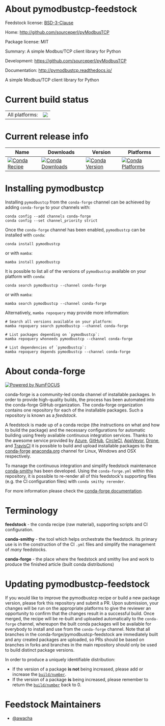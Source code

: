 About pymodbustcp-feedstock
===========================

Feedstock license: [BSD-3-Clause](https://github.com/conda-forge/pymodbustcp-feedstock/blob/main/LICENSE.txt)

Home: http://github.com/sourceperl/pyModbusTCP

Package license: MIT

Summary: A simple Modbus/TCP client library for Python

Development: https://github.com/sourceperl/pyModbusTCP

Documentation: http://pymodbustcp.readthedocs.io/

A simple Modbus/TCP client library for Python


Current build status
====================


<table><tr><td>All platforms:</td>
    <td>
      <a href="https://dev.azure.com/conda-forge/feedstock-builds/_build/latest?definitionId=6098&branchName=main">
        <img src="https://dev.azure.com/conda-forge/feedstock-builds/_apis/build/status/pymodbustcp-feedstock?branchName=main">
      </a>
    </td>
  </tr>
</table>

Current release info
====================

| Name | Downloads | Version | Platforms |
| --- | --- | --- | --- |
| [![Conda Recipe](https://img.shields.io/badge/recipe-pymodbustcp-green.svg)](https://anaconda.org/conda-forge/pymodbustcp) | [![Conda Downloads](https://img.shields.io/conda/dn/conda-forge/pymodbustcp.svg)](https://anaconda.org/conda-forge/pymodbustcp) | [![Conda Version](https://img.shields.io/conda/vn/conda-forge/pymodbustcp.svg)](https://anaconda.org/conda-forge/pymodbustcp) | [![Conda Platforms](https://img.shields.io/conda/pn/conda-forge/pymodbustcp.svg)](https://anaconda.org/conda-forge/pymodbustcp) |

Installing pymodbustcp
======================

Installing `pymodbustcp` from the `conda-forge` channel can be achieved by adding `conda-forge` to your channels with:

```
conda config --add channels conda-forge
conda config --set channel_priority strict
```

Once the `conda-forge` channel has been enabled, `pymodbustcp` can be installed with `conda`:

```
conda install pymodbustcp
```

or with `mamba`:

```
mamba install pymodbustcp
```

It is possible to list all of the versions of `pymodbustcp` available on your platform with `conda`:

```
conda search pymodbustcp --channel conda-forge
```

or with `mamba`:

```
mamba search pymodbustcp --channel conda-forge
```

Alternatively, `mamba repoquery` may provide more information:

```
# Search all versions available on your platform:
mamba repoquery search pymodbustcp --channel conda-forge

# List packages depending on `pymodbustcp`:
mamba repoquery whoneeds pymodbustcp --channel conda-forge

# List dependencies of `pymodbustcp`:
mamba repoquery depends pymodbustcp --channel conda-forge
```


About conda-forge
=================

[![Powered by
NumFOCUS](https://img.shields.io/badge/powered%20by-NumFOCUS-orange.svg?style=flat&colorA=E1523D&colorB=007D8A)](https://numfocus.org)

conda-forge is a community-led conda channel of installable packages.
In order to provide high-quality builds, the process has been automated into the
conda-forge GitHub organization. The conda-forge organization contains one repository
for each of the installable packages. Such a repository is known as a *feedstock*.

A feedstock is made up of a conda recipe (the instructions on what and how to build
the package) and the necessary configurations for automatic building using freely
available continuous integration services. Thanks to the awesome service provided by
[Azure](https://azure.microsoft.com/en-us/services/devops/), [GitHub](https://github.com/),
[CircleCI](https://circleci.com/), [AppVeyor](https://www.appveyor.com/),
[Drone](https://cloud.drone.io/welcome), and [TravisCI](https://travis-ci.com/)
it is possible to build and upload installable packages to the
[conda-forge](https://anaconda.org/conda-forge) [anaconda.org](https://anaconda.org/)
channel for Linux, Windows and OSX respectively.

To manage the continuous integration and simplify feedstock maintenance
[conda-smithy](https://github.com/conda-forge/conda-smithy) has been developed.
Using the ``conda-forge.yml`` within this repository, it is possible to re-render all of
this feedstock's supporting files (e.g. the CI configuration files) with ``conda smithy rerender``.

For more information please check the [conda-forge documentation](https://conda-forge.org/docs/).

Terminology
===========

**feedstock** - the conda recipe (raw material), supporting scripts and CI configuration.

**conda-smithy** - the tool which helps orchestrate the feedstock.
                   Its primary use is in the construction of the CI ``.yml`` files
                   and simplify the management of *many* feedstocks.

**conda-forge** - the place where the feedstock and smithy live and work to
                  produce the finished article (built conda distributions)


Updating pymodbustcp-feedstock
==============================

If you would like to improve the pymodbustcp recipe or build a new
package version, please fork this repository and submit a PR. Upon submission,
your changes will be run on the appropriate platforms to give the reviewer an
opportunity to confirm that the changes result in a successful build. Once
merged, the recipe will be re-built and uploaded automatically to the
`conda-forge` channel, whereupon the built conda packages will be available for
everybody to install and use from the `conda-forge` channel.
Note that all branches in the conda-forge/pymodbustcp-feedstock are
immediately built and any created packages are uploaded, so PRs should be based
on branches in forks and branches in the main repository should only be used to
build distinct package versions.

In order to produce a uniquely identifiable distribution:
 * If the version of a package **is not** being increased, please add or increase
   the [``build/number``](https://docs.conda.io/projects/conda-build/en/latest/resources/define-metadata.html#build-number-and-string).
 * If the version of a package **is** being increased, please remember to return
   the [``build/number``](https://docs.conda.io/projects/conda-build/en/latest/resources/define-metadata.html#build-number-and-string)
   back to 0.

Feedstock Maintainers
=====================

* [@awacha](https://github.com/awacha/)

